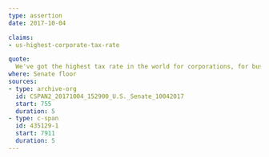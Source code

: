 ```yaml
---
type: assertion
date: 2017-10-04

claims:
- us-highest-corporate-tax-rate

quote:
  We've got the highest tax rate in the world for corporations, for businesses.
where: Senate floor
sources:
- type: archive-org
  id: CSPAN2_20171004_152900_U.S._Senate_10042017
  start: 755
  duration: 5
- type: c-span
  id: 435129-1
  start: 7911
  duration: 5
---
```

